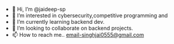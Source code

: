 - 👋 Hi, I’m @jaideep-sp
- 👀 I’m interested in cybersecurity,competitive programming and
- 🌱 I’m currently learning  backend dev.
- 💞️ I’m looking to collaborate on backend projects.
- 📫 How to reach me.. email-singhjai0555@gmail.com

<!---
jaideep-sp/jaideep-sp is a ✨ special ✨ repository because its `README.md` (this file) appears on your GitHub profile.
You can click the Preview link to take a look at your changes.
--->
